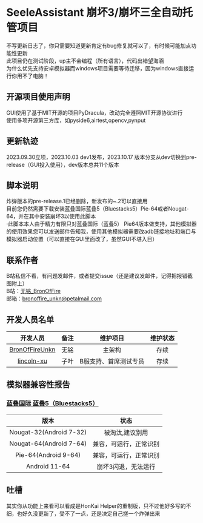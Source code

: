 # SeeleAssistant 崩坏3/崩坏三全自动托管项目
不写更新日志了，你只需要知道更新肯定有bug修复就可以了，有时候可能加点功能性更新   
此项目仍在测试阶段，up主不会编程（所有语言），代码出错望海涵  
为什么优先支持安卓模拟器而windows项目需要等待迁移，因为windows直接运行你用不了电脑！  
## 开源项目使用声明  
GUI使用了基于MIT开源的项目PyDracula，改动完全遵照MIT开源协议进行  
使用多项开源第三方库，如pyside6,airtest,opencv,pynput
## 更新轨迹
2023.09.30立项，2023.10.03 dev1发布，2023.10.17 版本分支从dev切换到pre-release（GUI投入使用），dev版本总共11个版本  
## 脚本说明
炸弹版本的pre-release.1已经删除，新发布的~.2可以直接用  
目前您仍然需要下载安装蓝叠国际蓝叠5（Bluestacks5）Pie-64或者Nougat-64，并在其中安装崩坏3以使用此脚本   
·此脚本本人由于精力有限只对蓝叠国际（蓝叠5） Pie64版本做支持，其他模拟器的使用效果您可以发送邮件告知我，使用其他模拟器需要改adb链接地址和端口与模拟器启动位置（可以直接在GUI里面改了，虽然GUI不堪入目）  
## 联系作者
B站私信不看，有问题发邮件，或者提交issue（还是建议发邮件，记得把报错截图附上）   
B站：[无铭_BronOfFire](https://space.bilibili.com/36254944)   
邮箱：bronoffire_unkn@petalmail.com 
## 开发人员名单
|开发人员|备注|维护项目|维护状态|
|:----:|:----:|:----:|:----:|
|[BronOfFireUnkn](https://github.com/BronOfFireUnkn)|无铭|主架构|存续|
|[lincoln-xu](https://github.com/lincoln-xu)|子叶|B服支持、首席测试专员|存续|

## 模拟器兼容性报告
### [蓝叠国际 蓝叠5（Bluestacks5）](https://www.bluestacks.com/download.html)
|版本|状态|  
|:----:|:----:|
|Nougat-32(Android 7-32)|被淘汰,建议别用|  
|Nougat-64(Android 7-64)|兼容，可运行，正常识别|  
|Pie-64(Android 9-64)|兼容，可运行，正常识别|  
|Android 11-64|崩坏3闪退，无法运行|  
## 吐槽
其实你从功能上来看可以看成是HonKai Helper的重制版，只不过他好多写的不细，也好久没更新了，受不了一点，还是决定自己搓一个炸弹出来
